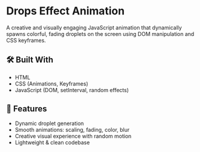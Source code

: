 #  Drops Effect Animation

A creative and visually engaging JavaScript animation that dynamically spawns colorful, fading droplets on the screen using DOM manipulation and CSS keyframes.


## 🛠 Built With
- HTML
- CSS (Animations, Keyframes)
- JavaScript (DOM, setInterval, random effects)

## 📸 Features
- Dynamic droplet generation
- Smooth animations: scaling, fading, color, blur
- Creative visual experience with random motion
- Lightweight & clean codebase


